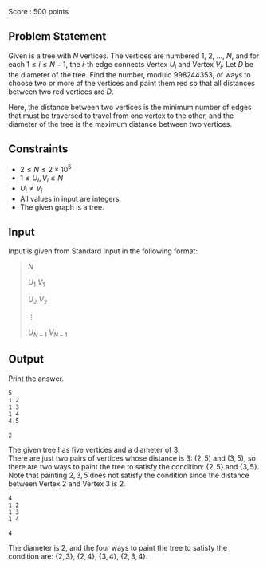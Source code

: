 Score : $500$ points

## Problem Statement

Given is a tree with $N$ vertices.
The vertices are numbered $1$, $2$, $\ldots$, $N$, and for each $1\leq i\leq N-1$, the $i$-th edge connects Vertex $U_i$ and Vertex $V_i$.
Let $D$ be the diameter of the tree. Find the number, modulo $998244353$, of ways to choose two or more of the vertices and paint them red so that all distances between two red vertices are $D$.

Here, the distance between two vertices is the minimum number of edges that must be traversed to travel from one vertex to the other, and the diameter of the tree is the maximum distance between two vertices.

## Constraints

- $2 \leq N \leq 2\times 10^5$
- $1 \leq U_i,V_i \leq N$
- $U_i \neq V_i$
- All values in input are integers.
- The given graph is a tree.

## Input

Input is given from Standard Input in the following format:

> $N$
> 
> $U_1$ $V_1$
> 
> $U_2$ $V_2$
> 
> $\vdots$
> 
> $U_{N-1}$ $V_{N-1}$

## Output

Print the answer.

```input1
5
1 2
1 3
1 4
4 5
```

```output1
2
```

The given tree has five vertices and a diameter of $3$.<br>
There are just two pairs of vertices whose distance is $3$: $(2,5)$ and $(3,5)$, so there are two ways to paint the tree to satisfy the condition: $\lbrace 2,5\rbrace$ and $\lbrace 3,5\rbrace$.<br>
Note that painting $2,3,5$ does not satisfy the condition since the distance between Vertex $2$ and Vertex $3$ is $2$.

```input2
4
1 2
1 3
1 4
```

```output2
4
```

The diameter is $2$, and the four ways to paint the tree to satisfy the condition are: $\lbrace 2,3\rbrace$, $\lbrace 2,4\rbrace$, $\lbrace 3,4\rbrace$, $\lbrace 2,3,4\rbrace$.